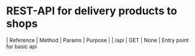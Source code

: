 # REST-API for delivery products to shops

| Reference | Method | Params | Purpose |
| /api | GET | None | Entry point for basic api
